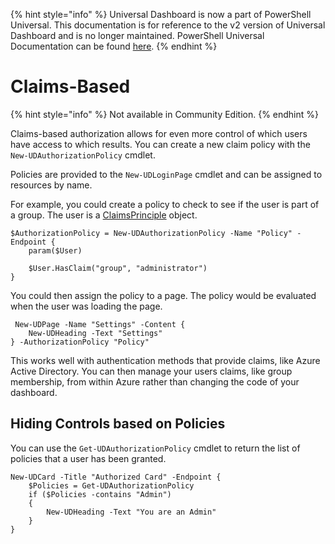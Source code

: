 ﻿{% hint style="info" %}
Universal Dashboard is now a part of PowerShell Universal. This documentation is for reference to the v2 version of Universal Dashboard and is no longer maintained. PowerShell Universal Documentation can be found [here](https://docs.ironmansoftware.com).
{% endhint %}


# Claims-Based

{% hint style="info" %}
Not available in Community Edition.
{% endhint %}

Claims-based authorization allows for even more control of which users have access to which results. You can create a new claim policy with the `New-UDAuthorizationPolicy` cmdlet.

Policies are provided to the `New-UDLoginPage` cmdlet and can be assigned to resources by name.

For example, you could create a policy to check to see if the user is part of a group. The user is a [ClaimsPrinciple](https://msdn.microsoft.com/en-us/library/system.security.claims.claimsprincipal%28v=vs.110%29.aspx) object.

```text
$AuthorizationPolicy = New-UDAuthorizationPolicy -Name "Policy" -Endpoint {
    param($User)

    $User.HasClaim("group", "administrator")
}
```

You could then assign the policy to a page. The policy would be evaluated when the user was loading the page.

```text
 New-UDPage -Name "Settings" -Content {
    New-UDHeading -Text "Settings"
} -AuthorizationPolicy "Policy"
```

This works well with authentication methods that provide claims, like Azure Active Directory. You can then manage your users claims, like group membership, from within Azure rather than changing the code of your dashboard.

## Hiding Controls based on Policies

You can use the `Get-UDAuthorizationPolicy` cmdlet to return the list of policies that a user has been granted.

```text
New-UDCard -Title "Authorized Card" -Endpoint {
    $Policies = Get-UDAuthorizationPolicy 
    if ($Policies -contains "Admin")
    {
        New-UDHeading -Text "You are an Admin" 
    }
}
```



